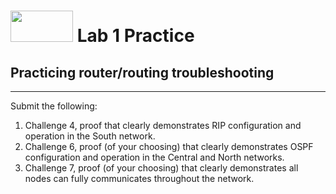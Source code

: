 # <img src="https://www.tamusa.edu/brandguide/jpeglogos/tamusa_final_logo_bw1.jpg" width="100" height="50"> Lab 1 Practice
## Practicing router/routing troubleshooting
--- 
Submit the following:
1. Challenge 4, proof that clearly demonstrates RIP configuration and operation in the South network.
3. Challenge 6, proof (of your choosing) that clearly demonstrates OSPF configuration and operation in the Central and North networks.
4. Challenge 7, proof (of your choosing) that clearly demonstrates all nodes can fully communicates throughout the network.
